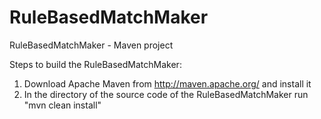 RuleBasedMatchMaker
===================

RuleBasedMatchMaker - Maven project

Steps to build the RuleBasedMatchMaker:

1) Download Apache Maven from http://maven.apache.org/ and install it
2) In the directory of the source code of the RuleBasedMatchMaker run "mvn clean install"
